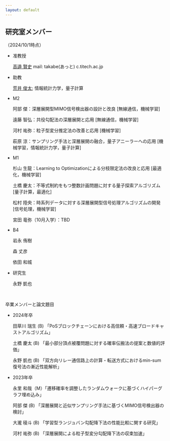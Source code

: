 ```yaml
---
layout: default
---
```


## 研究室メンバー
（2024/10/1時点）

- 准教授　

  [高邉 賢史](./takabe_main.html) mail: takabe(あっと)
  c.titech.ac.jp

- 助教

  [荒井 俊太](https://shun1521.github.io/); 情報統計力学，量子計算

- M2

  阿部 傑：深層展開型MIMO信号検出器の設計と改良 [無線通信，機械学習]

  遠藤 智弘：共役勾配法の深層展開と応用 [無線通信，機械学習]

  河村 祐弥：粒子型変分推定法の改善と応用 [機械学習]

  萩原 涼：サンプリング手法と深層展開の融合，量子アニーラーへの応用 [機械学習，情報統計力学，量子計算]

- M1

  杉山 生龍：Learning to Optimizationによる分枝限定法の改良と応用 [最適化，機械学習]

  土橋 慶太：不等式制約をもつ整数計画問題に対する量子探索アルゴリズム [量子計算，最適化]

  松村 陸央：時系列データに対する深層展開型信号処理アルゴリズムの開発 [信号処理，機械学習]

  宮田 竜弥（10月入学）：TBD

- B4

  岩永 侑樹

  森 丈彦

  依田 和城

- 研究生

  永野 凱也

  <br>

卒業メンバーと論文題目

  - 2024年卒

    田草川 瑞生 (B) 「PoSブロックチェーンにおける高信頼・高速ブロードキャストアルゴリズム」

    土橋 慶太 (B) 「最小部分頂点被覆問題に対する確率伝搬法の提案と数値的評価」

    永野 凱也 (B) 「双方向リレー通信路上の計算・転送方式におけるmin-sum復号法の漸近性能解析」

  - 2023年卒

    永里 和哉（M）「遷移確率を調整したランダムウォークに基づくハイパーグラフ埋め込み」

    阿部 傑 (B) 「深層展開と近似サンプリング手法に基づくMIMO信号検出器の検討」

    大瀧 稜斗 (B) 「学習型ランジュバン勾配降下法の性能比較に関する研究」

    河村 祐弥 (B) 「深層展開による粒子型変分勾配降下法の収束加速」
